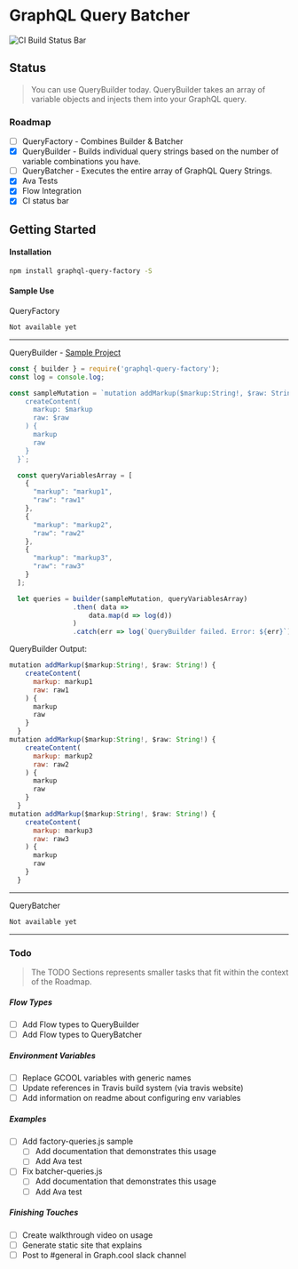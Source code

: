 # GraphQL Query Batcher
![CI Build Status Bar](https://travis-ci.org/alechp/graphql-query-factory.svg?branch=flow)

## Status
> You can use QueryBuilder today. QueryBuilder takes an array of variable objects and injects them into your GraphQL query.


### Roadmap
* [ ] QueryFactory - Combines Builder & Batcher
* [x] QueryBuilder - Builds individual query strings based on the number of variable combinations you have.
* [ ] QueryBatcher - Executes the entire array of GraphQL Query Strings.
* [x] Ava Tests
* [x] Flow Integration
* [x] CI status bar

## Getting Started
#### Installation
```bash
npm install graphql-query-factory -S
```

#### Sample Use
QueryFactory
```js
Not available yet
```
--------------------------------

QueryBuilder - [Sample Project](https://github.com/alechp/graphql-query-factory/tree/master/graphql-query-factory-test-project)
```js
const { builder } = require('graphql-query-factory');
const log = console.log;

const sampleMutation = `mutation addMarkup($markup:String!, $raw: String!) {
    createContent(
      markup: $markup
      raw: $raw
    ) {
      markup
      raw
    }
  }`;

  const queryVariablesArray = [
    {
      "markup": "markup1",
      "raw": "raw1"
    },
    {
      "markup": "markup2",
      "raw": "raw2"
    },
    {
      "markup": "markup3",
      "raw": "raw3"
    }
  ];

  let queries = builder(sampleMutation, queryVariablesArray)
                .then( data =>
                    data.map(d => log(d))
                )
                .catch(err => log(`QueryBuilder failed. Error: ${err}`));

```
QueryBuilder Output:
```js
mutation addMarkup($markup:String!, $raw: String!) {
    createContent(
      markup: markup1
      raw: raw1
    ) {
      markup
      raw
    }
  }
mutation addMarkup($markup:String!, $raw: String!) {
    createContent(
      markup: markup2
      raw: raw2
    ) {
      markup
      raw
    }
  }
mutation addMarkup($markup:String!, $raw: String!) {
    createContent(
      markup: markup3
      raw: raw3
    ) {
      markup
      raw
    }
  }
```
--------------------------------

QueryBatcher
```js
Not available yet
```

--------------------------------

### Todo
> The TODO Sections represents smaller tasks that fit within the context of the Roadmap.

##### Flow Types
* [ ] Add Flow types to QueryBuilder
* [ ] Add Flow types to QueryBatcher

##### Environment Variables
* [ ] Replace GCOOL variables with generic names
* [ ] Update references in Travis build system (via travis website)
* [ ] Add information on readme about configuring env variables

##### Examples
* [ ] Add factory-queries.js sample
  * [ ] Add documentation that demonstrates this usage
  * [ ] Add Ava test
* [ ] Fix batcher-queries.js
  * [ ] Add documentation that demonstrates this usage
  * [ ] Add Ava test

##### Finishing Touches
* [ ] Create walkthrough video on usage
* [ ] Generate static site that explains
* [ ] Post to #general in Graph.cool slack channel
